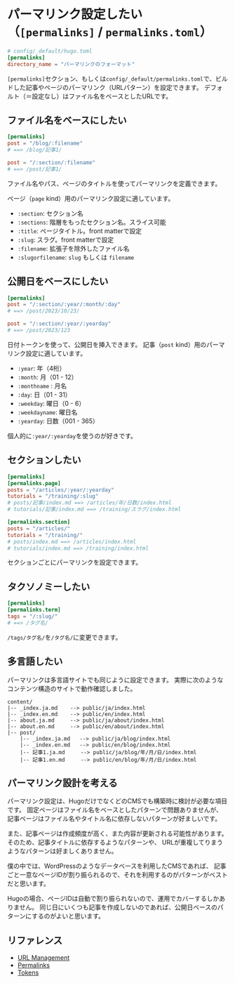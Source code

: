 # パーマリンク設定したい（`[permalinks]` / `permalinks.toml`）

```toml
# config/_default/hugo.toml
[permalinks]
directory_name = "パーマリンクのフォーマット"
```

`[permalinks]`セクション、もしくは`config/_default/permalinks.toml`で、ビルドした記事やページのパーマリンク（URLパターン）を設定できます。
デフォルト（＝設定なし）はファイル名をベースとしたURLです。

## ファイル名をベースにしたい

```toml
[permalinks]
post = "/blog/:filename"
# ==> /blog/記事1/

post = "/:section/:filename"
# ==> /post/記事1/
```

ファイル名やパス、ページのタイトルを使ってパーマリンクを定義できます。

ページ（`page` kind）用のパーマリンク設定に適しています。

- `:section`: セクション名
- `:sections`: 階層をもったセクション名。スライス可能
- `:title`: ページタイトル。front matterで設定
- `:slug`: スラグ。front matterで設定
- `:filename`: 拡張子を除外したファイル名
- `:slugorfilename`: `slug` もしくは `filename`

## 公開日をベースにしたい

```toml
[permalinks]
post = "/:section/:year/:month/:day"
# ==> /post/2023/10/23/

post = "/:section/:year/:yearday"
# ==> /post/2023/123
```

日付トークンを使って、公開日を挿入できます。
記事（`post` kind）用のパーマリンク設定に適しています。

- `:year`: 年（4桁）
- `:month`: 月（01 - 12）
- `:monthname` : 月名
- `:day`: 日（01 - 31）
- `:weekday`: 曜日（0 - 6）
- `:weekdayname`: 曜日名
- `:yearday`: 日数（001 - 365）

個人的に`:year/:yearday`を使うのが好きです。

## セクションしたい

```toml
[permalinks]
[permalinks.page]
posts = "/articles/:year/:yearday"
tutorials = "/training/:slug"
# posts/記事/index.md ==> /articles/年/日数/index.html
# tutorials/記事/index.md ==> /training/スラグ/index.html

[permalinks.section]
posts = "/articles/"
tutorials = "/training/"
# posts/index.md ==> /articles/index.html
# tutorials/index.md ==> /training/index.html
```

セクションごとにパーマリンクを設定できます。

## タクソノミーしたい

```toml
[permalinks]
[permalinks.term]
tags = "/:slug/"
# ==> /タグ名/
```

`/tags/タグ名/`を`/タグ名/`に変更できます。

## 多言語したい

パーマリンクは多言語サイトでも同じように設定できます。
実際に次のようなコンテンツ構造のサイトで動作確認しました。

```console
content/
|-- _index.ja.md    --> public/ja/index.html
|-- _index.en.md    --> public/en/index.html
|-- about.ja.md     --> public/ja/about/index.html
|-- about.en.md     --> public/en/about/index.html
|-- post/
    |-- _index.ja.md   --> public/ja/blog/index.html
    |-- _index.en.md   --> public/en/blog/index.html
    |-- 記事1.ja.md     --> public/ja/blog/年/月/日/index.html
    |-- 記事1.en.md     --> public/en/blog/年/月/日/index.html
```

## パーマリンク設計を考える

パーマリンク設定は、HugoだけでなくどのCMSでも構築時に検討が必要な項目です。
固定ページはファイル名をベースとしたパターンで問題ありませんが、
記事ページはファイル名やタイトル名に依存しないパターンが好ましいです。

また、記事ページは作成頻度が高く、また内容が更新される可能性があります。
そのため、記事タイトルに依存するようなパターンや、
URLが重複してりまうようなパターンは好ましくありません。

僕の中では、WordPressのようなデータベースを利用したCMSであれば、
記事ごと一意なページIDが割り振られるので、それを利用するのがパターンがベストだと思います。

Hugoの場合、ページIDは自動で割り振られないので、運用でカバーするしかありません。
同じ日にいくつも記事を作成しないのであれば、公開日ベースのパターンにするのがよいと思います。

## リファレンス

- [URL Management](https://gohugo.io/content-management/urls/)
- [Permalinks](https://gohugo.io/content-management/urls/#permalinks)
- [Tokens](https://gohugo.io/content-management/urls/#tokens)
